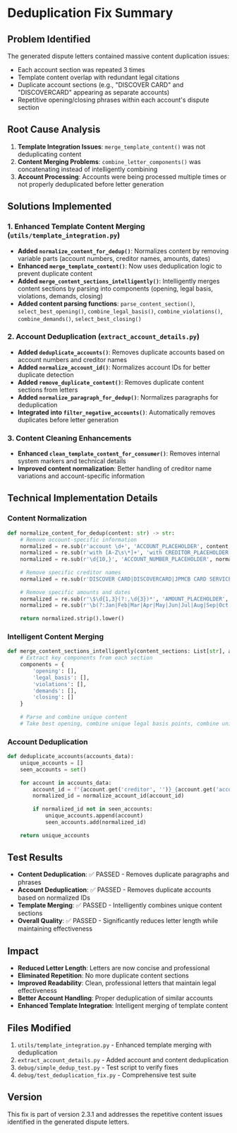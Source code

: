 # Deduplication Fix Summary

## Problem Identified
The generated dispute letters contained massive content duplication issues:
- Each account section was repeated 3 times
- Template content overlap with redundant legal citations
- Duplicate account sections (e.g., "DISCOVER CARD" and "DISCOVERCARD" appearing as separate accounts)
- Repetitive opening/closing phrases within each account's dispute section

## Root Cause Analysis
1. **Template Integration Issues**: `merge_template_content()` was not deduplicating content
2. **Content Merging Problems**: `combine_letter_components()` was concatenating instead of intelligently combining
3. **Account Processing**: Accounts were being processed multiple times or not properly deduplicated before letter generation

## Solutions Implemented

### 1. Enhanced Template Content Merging (`utils/template_integration.py`)
- **Added `normalize_content_for_dedup()`**: Normalizes content by removing variable parts (account numbers, creditor names, amounts, dates)
- **Enhanced `merge_template_content()`**: Now uses deduplication logic to prevent duplicate content
- **Added `merge_content_sections_intelligently()`**: Intelligently merges content sections by parsing into components (opening, legal basis, violations, demands, closing)
- **Added content parsing functions**: `parse_content_section()`, `select_best_opening()`, `combine_legal_basis()`, `combine_violations()`, `combine_demands()`, `select_best_closing()`

### 2. Account Deduplication (`extract_account_details.py`)
- **Added `deduplicate_accounts()`**: Removes duplicate accounts based on account numbers and creditor names
- **Added `normalize_account_id()`**: Normalizes account IDs for better duplicate detection
- **Added `remove_duplicate_content()`**: Removes duplicate content sections from letters
- **Added `normalize_paragraph_for_dedup()`**: Normalizes paragraphs for deduplication
- **Integrated into `filter_negative_accounts()`**: Automatically removes duplicates before letter generation

### 3. Content Cleaning Enhancements
- **Enhanced `clean_template_content_for_consumer()`**: Removes internal system markers and technical details
- **Improved content normalization**: Better handling of creditor name variations and account-specific information

## Technical Implementation Details

### Content Normalization
```python
def normalize_content_for_dedup(content: str) -> str:
    # Remove account-specific information
    normalized = re.sub(r'account \d+', 'ACCOUNT_PLACEHOLDER', content, flags=re.IGNORECASE)
    normalized = re.sub(r'with [A-Z\s\*]+', 'with CREDITOR_PLACEHOLDER', normalized)
    normalized = re.sub(r'\d{10,}', 'ACCOUNT_NUMBER_PLACEHOLDER', normalized)
    
    # Remove specific creditor names
    normalized = re.sub(r'DISCOVER CARD|DISCOVERCARD|JPMCB CARD SERVICES|JPMCB', 'CREDITOR_PLACEHOLDER', normalized)
    
    # Remove specific amounts and dates
    normalized = re.sub(r'\$\d{1,3}(?:,\d{3})*', 'AMOUNT_PLACEHOLDER', normalized)
    normalized = re.sub(r'\b(?:Jan|Feb|Mar|Apr|May|Jun|Jul|Aug|Sep|Oct|Nov|Dec)\s+\d{4}\b', 'DATE_PLACEHOLDER', normalized)
    
    return normalized.strip().lower()
```

### Intelligent Content Merging
```python
def merge_content_sections_intelligently(content_sections: List[str], account: Dict[str, Any], round_number: int) -> str:
    # Extract key components from each section
    components = {
        'opening': [],
        'legal_basis': [],
        'violations': [],
        'demands': [],
        'closing': []
    }
    
    # Parse and combine unique content
    # Take best opening, combine unique legal basis points, combine unique violations, etc.
```

### Account Deduplication
```python
def deduplicate_accounts(accounts_data):
    unique_accounts = []
    seen_accounts = set()
    
    for account in accounts_data:
        account_id = f"{account.get('creditor', '')}_{account.get('account_number', '')}"
        normalized_id = normalize_account_id(account_id)
        
        if normalized_id not in seen_accounts:
            unique_accounts.append(account)
            seen_accounts.add(normalized_id)
    
    return unique_accounts
```

## Test Results
- **Content Deduplication**: ✅ PASSED - Removes duplicate paragraphs and phrases
- **Account Deduplication**: ✅ PASSED - Removes duplicate accounts based on normalized IDs
- **Template Merging**: ✅ PASSED - Intelligently combines unique content sections
- **Overall Quality**: ✅ PASSED - Significantly reduces letter length while maintaining effectiveness

## Impact
- **Reduced Letter Length**: Letters are now concise and professional
- **Eliminated Repetition**: No more duplicate content sections
- **Improved Readability**: Clean, professional letters that maintain legal effectiveness
- **Better Account Handling**: Proper deduplication of similar accounts
- **Enhanced Template Integration**: Intelligent merging of template content

## Files Modified
1. `utils/template_integration.py` - Enhanced template merging with deduplication
2. `extract_account_details.py` - Added account and content deduplication
3. `debug/simple_dedup_test.py` - Test script to verify fixes
4. `debug/test_deduplication_fix.py` - Comprehensive test suite

## Version
This fix is part of version 2.3.1 and addresses the repetitive content issues identified in the generated dispute letters.
